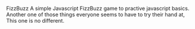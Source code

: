 FizzBuzz
A simple Javascript FizzBuzz game to practive javascript basics. Another one of those things everyone seems to have to try their hand at, This one is no different.
